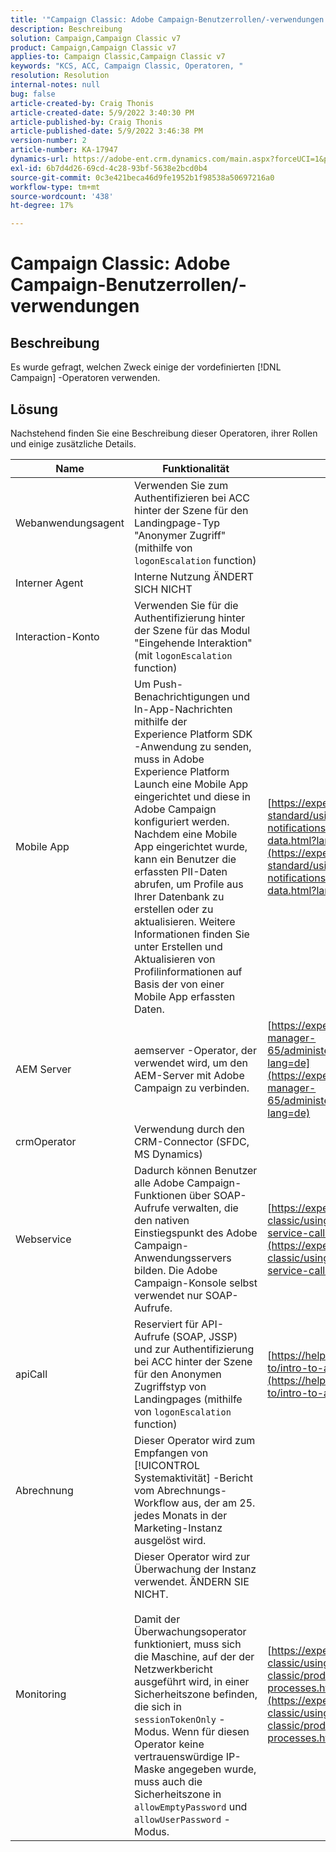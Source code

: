 ```yaml
---
title: '"Campaign Classic: Adobe Campaign-Benutzerrollen/-verwendungen'''
description: Beschreibung
solution: Campaign,Campaign Classic v7
product: Campaign,Campaign Classic v7
applies-to: Campaign Classic,Campaign Classic v7
keywords: "KCS, ACC, Campaign Classic, Operatoren, "
resolution: Resolution
internal-notes: null
bug: false
article-created-by: Craig Thonis
article-created-date: 5/9/2022 3:40:30 PM
article-published-by: Craig Thonis
article-published-date: 5/9/2022 3:46:38 PM
version-number: 2
article-number: KA-17947
dynamics-url: https://adobe-ent.crm.dynamics.com/main.aspx?forceUCI=1&pagetype=entityrecord&etn=knowledgearticle&id=4d055a56-aecf-ec11-a7b5-00224809c196
exl-id: 6b7d4d26-69cd-4c28-93bf-5638e2bcd0b4
source-git-commit: 0c3e421beca46d9fe1952b1f98538a50697216a0
workflow-type: tm+mt
source-wordcount: '438'
ht-degree: 17%

---
```


# Campaign Classic: Adobe Campaign-Benutzerrollen/-verwendungen

## Beschreibung

Es wurde gefragt, welchen Zweck einige der vordefinierten [!DNL Campaign] -Operatoren verwenden.

## Lösung


Nachstehend finden Sie eine Beschreibung dieser Operatoren, ihrer Rollen und einige zusätzliche Details.


| <b>Name</b> | <b>Funktionalität</b> | <b>URL für weitere Details</b> |
| --- | --- | --- |
| Webanwendungsagent | Verwenden Sie zum Authentifizieren bei ACC hinter der Szene für den Landingpage-Typ &quot;Anonymer Zugriff&quot;(mithilfe von `logonEscalation` function) |   |
| Interner Agent | Interne Nutzung ÄNDERT SICH NICHT |   |
| Interaction-Konto | Verwenden Sie für die Authentifizierung hinter der Szene für das Modul &quot;Eingehende Interaktion&quot;(mit `logonEscalation` function) |   |
| Mobile App | Um Push-Benachrichtigungen und In-App-Nachrichten mithilfe der Experience Platform SDK-Anwendung zu senden, muss in Adobe Experience Platform Launch eine Mobile App eingerichtet und diese in Adobe Campaign konfiguriert werden.<br>  Nachdem eine Mobile App eingerichtet wurde, kann ein Benutzer die erfassten PII-Daten abrufen, um Profile aus Ihrer Datenbank zu erstellen oder zu aktualisieren. Weitere Informationen finden Sie unter Erstellen und Aktualisieren von Profilinformationen auf Basis der von einer Mobile App erfassten Daten. | [https://experienceleague.adobe.com/docs/campaign-standard/using/communication-channels/push-notifications/updating-profile-with-mobile-app-data.html?lang=en](https://experienceleague.adobe.com/docs/campaign-standard/using/communication-channels/push-notifications/updating-profile-with-mobile-app-data.html?lang=en) |
| AEM Server | aemserver -Operator, der verwendet wird, um den AEM-Server mit Adobe Campaign zu verbinden. | [https://experienceleague.adobe.com/docs/experience-manager-65/administering/integration/campaignonpremise.html?lang=de](https://experienceleague.adobe.com/docs/experience-manager-65/administering/integration/campaignonpremise.html?lang=de) |
| crmOperator | Verwendung durch den CRM-Connector (SFDC, MS Dynamics) |   |
| Webservice | Dadurch können Benutzer alle Adobe Campaign-Funktionen über SOAP-Aufrufe verwalten, die den nativen Einstiegspunkt des Adobe Campaign-Anwendungsservers bilden. Die Adobe Campaign-Konsole selbst verwendet nur SOAP-Aufrufe. | [https://experienceleague.adobe.com/docs/campaign-classic/using/configuring-campaign-classic/api/web-service-calls.html?lang=en](https://experienceleague.adobe.com/docs/campaign-classic/using/configuring-campaign-classic/api/web-service-calls.html?lang=en) |
| apiCall | Reserviert für API-Aufrufe (SOAP, JSSP) und zur Authentifizierung bei ACC hinter der Szene für den Anonymen Zugriffstyp von Landingpages (mithilfe von `logonEscalation` function) | [https://helpx.adobe.com/campaign/classic/how-to/intro-to-api-in-acv6.html](https://helpx.adobe.com/campaign/classic/how-to/intro-to-api-in-acv6.html) |
| Abrechnung | Dieser Operator wird zum Empfangen von [!UICONTROL Systemaktivität] -Bericht vom Abrechnungs-Workflow aus, der am 25. jedes Monats in der Marketing-Instanz ausgelöst wird. |   |
| Monitoring | Dieser Operator wird zur Überwachung der Instanz verwendet. ÄNDERN SIE NICHT. <br><br>  Damit der Überwachungsoperator funktioniert, muss sich die Maschine, auf der der Netzwerkbericht ausgeführt wird, in einer Sicherheitszone befinden, die sich in `sessionTokenOnly` -Modus. Wenn für diesen Operator keine vertrauenswürdige IP-Maske angegeben wurde, muss auch die Sicherheitszone in `allowEmptyPassword` und `allowUserPassword` -Modus. | [https://experienceleague.adobe.com/docs/campaign-classic/using/monitoring-campaign-classic/production-procedures/monitoring-processes.html?lang=en](https://experienceleague.adobe.com/docs/campaign-classic/using/monitoring-campaign-classic/production-procedures/monitoring-processes.html?lang=en) |
